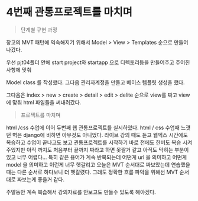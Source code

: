 # 4번째 관통프로젝트를 마치며



> 단계별 구현 과정

장고의 MVT 패턴에 익숙해지기 위해서 Model  > View > Templates 순으로 만들어 나갔다.

우선 pjt04폴더 안에 start project와 startapp 으로 디렉토리등을 만들어주고 주어진 사항에 맞춰

Model class 를 작성했다. 그다음 관리자계정을 만들고 베이스 템플릿 생성을 했다.

그다음은  index > new > create > detail > edit > delite 순으로 view를 짜고 view 에 맞춰 html 파일들을 써내려갔다.



> 프로젝트를 마치며

html /css 수업에 이어 두번째 웹 관통프로젝트를 실시하였다. html  / css 수업때 느꼇던 벽은 django에 비하면 아무것도 아니었다. 라이브 강의 때도 듣고 웹엑스 시간에도 복습하고 수업이 끝나고도 보고 관통프로젝트를 시작하기 바로 전에도 한버도 복습 시켜주었지만 아직 까지도 처음부터 끝까지 짜라고 하면 못짤거 같고 아직도 막히는 부분이 있고 너무 어렵다... 특히 같은 용어가 계속 반복되는데 어떤게 url 을 의미하고 어떤게 model 을 의미하고 이런게 너무 헷갈리고 오늘은 MVT 순서대로 짜보았는데 연습했을때는 다른 순서로 하다보니 더 헷갈렸다. 그래도 정확한 흐름 파악을 위해선 MVT 순서대로 짜보는게 좋을거 같다. 

주말동안 계속 복습해서 강의자료를 안보고도 만들수 있도록 해야겠다.